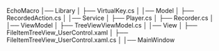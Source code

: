 EchoMacro
│── Library
│   ├── VirtualKey.cs
│
│── Model
│   ├── RecordedAction.cs
│
│── Service
│   ├── Player.cs
│   ├── Recorder.cs
│
│── ViewModel
│   ├── TreeViewViewModel.cs
│
│── View
│   ├── FileItemTreeView_UserControl.xaml
│   ├── FileItemTreeView_UserControl.xaml.cs
│
│── MainWindow
